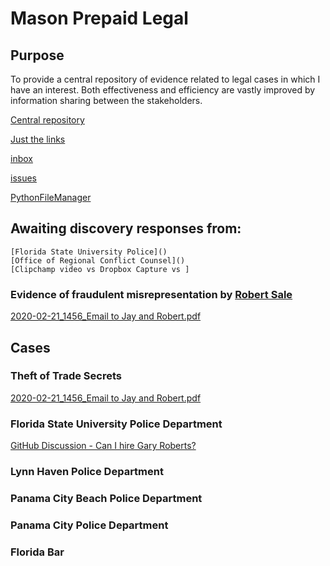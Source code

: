 # Mason Prepaid Legal

## Purpose
To provide a central repository of evidence related to legal cases in which I have an interest.  Both effectiveness and efficiency are vastly improved by information sharing between the stakeholders.


[Central repository](files) 

[Just the links](links.md)

[inbox](/inbox)

[issues](https://github.com/mconsulting/legal/issues)

[PythonFileManager](PythonFileManager/PythonFileManager.py)

## Awaiting discovery responses from:

    [Florida State University Police]()
    [Office of Regional Conflict Counsel]()
    [Clipchamp video vs Dropbox Capture vs ]


### Evidence of fraudulent misrepresentation by [Robert Sale](https://www.floridabar.org/mybarprofile/44725)
[2020-02-21_1456_Email to Jay and Robert.pdf](https://github.com/mconsulting/legal/blob/main/files/2020-02-21_1456_Email%20to%20Jay%20and%20Robert.pdf)


## Cases

### Theft of Trade Secrets

[2020-02-21_1456_Email to Jay and Robert.pdf](https://github.com/mconsulting/legal/blob/main/files/2020-02-21_1456_Email%20to%20Jay%20and%20Robert.pdf)
### Florida State University Police Department
[GitHub Discussion - Can I hire Gary Roberts?](https://github.com/mconsulting/legal/discussions/14)

### Lynn Haven Police Department

### Panama City Beach Police Department

### Panama City Police Department 

### Florida Bar




